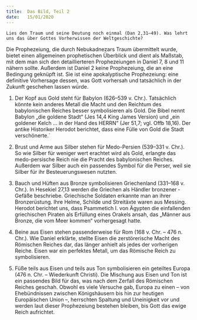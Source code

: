 ```yaml
---
title:  Das Bild, Teil 2
date:   15/01/2020
---
```


`Lies den Traum und seine Deutung noch einmal (Dan 2,31–49). Was lehrt uns das über Gottes Vorherwissen der Weltgeschichte?`

Die Prophezeiung, die durch Nebukadnezars Traum übermittelt wurde, bietet einen allgemeinen prophetischen Überblick und dient als Maßstab, mit dem man sich den detaillierteren Prophezeiungen in Daniel 7, 8 und 11 nähern sollte. Außerdem ist Daniel 2 keine Prophezeiung, die an eine Bedingung geknüpft ist. Sie ist eine apokalyptische Prophezeiung: eine definitive Vorhersage dessen, was Gott vorhersah und tatsächlich in der Zukunft geschehen lassen würde.

1. Der Kopf aus Gold steht für Babylon (626–539 v. Chr.). Tatsächlich könnte kein anderes Metall die Macht und den Reichtum des babylonischen Reiches besser symbolisieren als Gold. Die Bibel nennt Babylon „die goldene Stadt“ (Jes 14,4 King James Version) und „ein goldener Kelch … in der Hand des HERRN“ (Jer 51,7; vgl. Offb 18,16). Der antike Historiker Herodot berichtet, dass eine Fülle von Gold die Stadt verschönerte.`

2. Brust und Arme aus Silber stehen für Medo-Persien (539–331 v. Chr.). So wie Silber für weniger wert erachtet wird als Gold, erlangte das medo-persische Reich nie die Pracht des babylonischen Reiches. Außerdem war Silber auch ein passendes Symbol für die Perser, weil sie Silber für ihr Besteuerungswesen nutzten.

3. Bauch und Hüften aus Bronze symbolisieren Griechenland (331–168 v. Chr.). In Hesekiel 27,13 werden die Griechen als Händler bronzener ­Gefäße beschriebe. Griechische Soldaten erkannte man an ihrer Bronzerüstung. Ihre Helme, Schilde und Streitäxte waren aus Messing. Herodot berichtet uns, dass Psammetich I. von Ägypten die einfallenden griechischen Piraten als Erfüllung eines Orakels ansah, das „Männer aus Bronze, die vom Meer kommen“ vorhergesagt hatte.

4. Beine aus Eisen stehen passenderweise für Rom (168 v. Chr. – 476 n. Chr.). Wie Daniel erklärte, stellte Eisen die zerstörerische Macht des Römischen Reiches dar, das länger anhielt als jedes der vorherigen Reiche. Eisen war ein perfektes Metall, um das Römische Reich zu symbolisieren.

5. Füße teils aus Eisen und teils aus Ton symbolisieren ein geteiltes Europa (476 n. Chr. – Wiederkunft Christi). Die Mischung aus Eisen und Ton ist ein passendes Bild für das, was nach dem Zerfall des Römischen Reiches geschah. Obwohl es viele Versuche gab, Europa zu einen – von Ehebündnissen zwischen Königshäusern bis hin zur heutigen Europäischen Union –, herrschten Spaltung und Uneinigkeit vor und werden laut dieser Prophezeiung bestehen bleiben, bis Gott das ewige Reich aufrichtet.